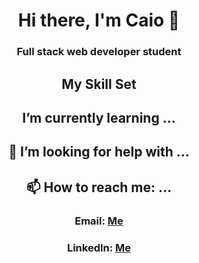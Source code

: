 # <div align=center>Hi there, I'm Caio 👋</div>
### <div align=center>Full stack web developer student</div>


## <div align=center>My Skill Set</div>
### <div align=center></div>

## <div align=center>I’m currently learning ...</div>
### <div align=center></div>

## <div align=center>🤔 I’m looking for help with ...</div>
### <div align=center></div>

## <div align=center>📫 How to reach me: ...</div>
### <div align=center>Email: [Me](caiow.wk@gmail.com)</div>
### <div align=center>LinkedIn: [Me](https://www.linkedin.com/in/kxk/)</div>
